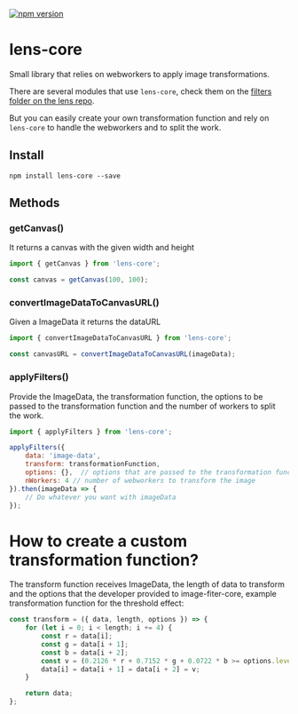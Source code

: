 [![npm version](https://badge.fury.io/js/lens-core.svg)](https://badge.fury.io/js/lens-core)

# lens-core
Small library that relies on webworkers to apply image transformations.

There are several modules that use `lens-core`, check them on the [filters folder on the lens repo](https://github.com/canastro/lens/tree/master/packages/filters).

But you can easily create your own transformation function and rely on `lens-core` to handle the webworkers and to split the work.

## Install
```
npm install lens-core --save
```

## Methods
### getCanvas()
It returns a canvas with the given width and height
```js
import { getCanvas } from 'lens-core';

const canvas = getCanvas(100, 100);
```

### convertImageDataToCanvasURL()
Given a ImageData it returns the dataURL
```js
import { convertImageDataToCanvasURL } from 'lens-core';

const canvasURL = convertImageDataToCanvasURL(imageData);
```

### applyFilters()
Provide the ImageData, the transformation function, the options to be passed to the transformation function and the number of workers to split the work.

```js
import { applyFilters } from 'lens-core';

applyFilters({ 
    data: 'image-data', 
    transform: transformationFunction, 
    options: {},  // options that are passed to the transformation function
    nWorkers: 4 // number of webworkers to transform the image
}).then(imageData => {
    // Do whatever you want with imageData
});
```

# How to create a custom transformation function?
The transform function receives ImageData, the length of data to transform and the options that the developer provided to image-fiter-core, example transformation function for the threshold effect:

```js
const transform = ({ data, length, options }) => {
    for (let i = 0; i < length; i += 4) {
        const r = data[i];
        const g = data[i + 1];
        const b = data[i + 2];
        const v = (0.2126 * r + 0.7152 * g + 0.0722 * b >= options.level) ? 255 : 0;
        data[i] = data[i + 1] = data[i + 2] = v;
    }

    return data;
};
```
